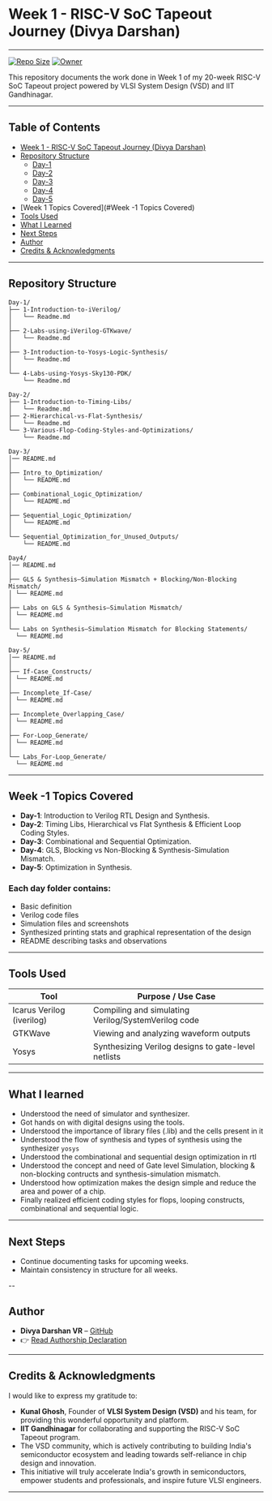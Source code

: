 # Week 1 - RISC-V SoC Tapeout Journey (Divya Darshan)
---

[![Repo Size](https://img.shields.io/github/repo-size/DivyaDarshan09/Divya_Darshan-VSD-RISCV-week-1)](https://github.com/DivyaDarshan09/Divya_Darshan-VSD-RISCV-week-1)
[![Owner](https://img.shields.io/badge/Owner-DivyaDarshan09-blue)](https://github.com/DivyaDarshan09)

This repository documents the work done in Week 1 of my 20-week RISC-V SoC Tapeout project powered by VLSI System Design (VSD) and IIT Gandhinagar.

---

##  Table of Contents

- [Week 1 - RISC-V SoC Tapeout Journey (Divya Darshan)](#week-1---risc-v-soc-tapeout-journey-divya-darshan)
- [Repository Structure](#repository-structure)
  - [Day-1](#Day-1)
  - [Day-2](#Day-2)
  - [Day-3](#Day-3)
  - [Day-4](#Day-4)
  - [Day-5](#Day-5)
- [Week 1 Topics Covered](#Week -1 Topics Covered)
- [Tools Used](#tools-used)
- [What I Learned](#what-i-learned)
- [Next Steps](#next-steps)
- [Author](#author)
- [Credits & Acknowledgments](#credits--acknowledgments)


---

##  Repository Structure

```tree 
Day-1/
├── 1-Introduction-to-iVerilog/
│   └── Readme.md
│
├── 2-Labs-using-iVerilog-GTKwave/
│   └── Readme.md
│
├── 3-Introduction-to-Yosys-Logic-Synthesis/
│   └── Readme.md
│
└── 4-Labs-using-Yosys-Sky130-PDK/
    └── Readme.md

Day-2/
├── 1-Introduction-to-Timing-Libs/
│   └── Readme.md
├── 2-Hierarchical-vs-Flat-Synthesis/
│   └── Readme.md
└── 3-Various-Flop-Coding-Styles-and-Optimizations/
    └── Readme.md

Day-3/
│── README.md         
│
├── Intro_to_Optimization/
│   └── README.md
│
├── Combinational_Logic_Optimization/
│   └── README.md
│
├── Sequential_Logic_Optimization/
│   └── README.md
│
└── Sequential_Optimization_for_Unused_Outputs/
    └── README.md

Day4/
│── README.md 
│
├── GLS & Synthesis–Simulation Mismatch + Blocking/Non-Blocking Mismatch/
│ └── README.md 
│
├── Labs on GLS & Synthesis–Simulation Mismatch/
│ └── README.md 
│
└── Labs on Synthesis–Simulation Mismatch for Blocking Statements/
  └── README.md 

Day-5/
│── README.md 
│
├── If-Case_Constructs/
│ └── README.md
│
├── Incomplete_If-Case/
│ └── README.md
│
├── Incomplete_Overlapping_Case/
│ └── README.md
│
├── For-Loop_Generate/
│ └── README.md
│
└── Labs_For-Loop_Generate/
  └── README.md
```
---

## Week -1 Topics Covered

- **Day-1**: Introduction to Verilog RTL Design and Synthesis.  
- **Day-2**: Timing Libs, Hierarchical vs Flat Synthesis & Efficient Loop Coding Styles.
- **Day-3**: Combinational and Sequential Optimization.  
- **Day-4**: GLS, Blocking vs Non-Blocking & Synthesis-Simulation Mismatch.  
- **Day-5**: Optimization in Synthesis.

### Each day folder contains:
- Basic definition
- Verilog code files
- Simulation files and screenshots
- Synthesized printing stats and graphical representation of the design
- README describing tasks and observations

---
## Tools Used 

| Tool                     | Purpose / Use Case                                      |
|--------------------------|--------------------------------------------------------|
| Icarus Verilog (iverilog)| Compiling and simulating Verilog/SystemVerilog code    |
| GTKWave                  | Viewing and analyzing waveform outputs                |
| Yosys                    | Synthesizing Verilog designs to gate-level netlists   |

---

##  What I learned
- Understood the need of simulator and synthesizer.
- Got hands on with digital designs using the tools.
- Understood the importance of library files (.lib) and the cells present in it
- Understood the flow of synthesis and types of synthesis using the synthesizer `yosys`
- Understood the combinational and sequential design optimization in rtl
- Understood the concept and need of Gate level Simulation, blocking & non-blocking contructs and synthesis-simulation mismatch.
- Understood how optimization makes the design simple and reduce the area and power of a chip.
- Finally realized efficient coding styles for flops, looping constructs, combinational and sequential logic.

---

## Next Steps
- Continue documenting tasks for upcoming weeks.
- Maintain consistency in structure for all weeks.

--

##  Author
- **Divya Darshan VR** – [GitHub](https://github.com/DivyaDarshan09)
- 👉 [Read Authorship Declaration](AUTHORS.md)

---

## Credits & Acknowledgments
I would like to express my gratitude to:

- **Kunal Ghosh**, Founder of **VLSI System Design (VSD)** and his team, for providing this wonderful opportunity and platform.
- **IIT Gandhinagar** for collaborating and supporting the RISC-V SoC Tapeout program.
- The VSD community, which is actively contributing to building India's semiconductor ecosystem and leading towards self-reliance in chip design and innovation.
- This initiative will truly accelerate India's growth in semiconductors, empower students and professionals, and inspire future VLSI engineers.

---